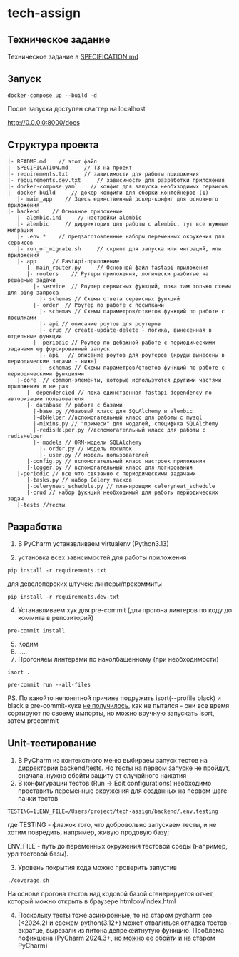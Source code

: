# tech-assign
## Техническое задание
Техническое задание в [SPECIFICATION.md](./SPECIFICATION.md)

## Запуск
```shell
docker-compose up --build -d
```
После запуска доступен сваггер нa localhost

http://0.0.0.0:8000/docs

## Структура проекта

```shell
|- README.md    // этот файл
|- SPECIFICATION.md     // ТЗ на проект
|- requirements.txt     // зависимости для работы приложения
|- requirements.dev.txt     // зависимости для разработки приложения
|- docker-compose.yaml    // конфиг для запуска необхзодимых сервисов
|- docker-build     // докер-конфиги для сборки контейнеров (1)
   |- main_app    // Здесь единственный докер-конфиг для основного приложения
|- backend    // Основное приложение
   |- alembic.ini     // настройки alembic
   |- alembic     // дирректория для работы с alembic, тут все нужные миграции
   |- .env.*    // предзаготовленные наборы переменных окружения для сервисов
   |- run_or_migrate.sh     // скрипт для запуска или миграций, или приложения
   |- app     // FastApi-приложение
      |- main_router.py     // Основной файл fastapi-приложения
      |- routers    // Рутеры приложения, логически разбитые на решаемые задачи
        |- service  // Роутер сервисных функций, пока там только схемы для ping-запроса
          |- schemas // Схемы ответа сервисных функций
        |- order  // Роутер по работе с посылками
          |- schemas // Схемы параметров/ответов функций по работе с посылками
          |- api // описание роутов для роутеров
          |- crud // create-update-delete - логика, вынесенная в отдельные функции
        |- periodic // Роутер по дебажной работе с периодическими задачами eg форсированный запуск
          |- api   // описание роутов для роутеров (круды вынесены в периодические задачи - ниже)
          |- schemas // Схемы параметров/ответов функций по работе с периодическими функциями
   |-core  // common-элементы, которые используются другими частями приложения и не раз
      |- dependencied // пока единственная fastapi-dependency по авторизации пользователя
      |- database // работа с базами
        |-base.py //базовый класс для SQLAlchemy и alembic
        |-dbHelper //вспомогательный класс для работы с mysql
        |-mixins.py // "примеси" для моделей, специфика SQLAlchemy
        |-redisHelper.py //вспомогателльный класс для работы с redisHelper
        |- models // ORM-модели SQLAlchemy
          |- order.py // модель посылок
          |- user.py // модель пользователей
      |-config.py // вспомогательный класс настроек приложения
      |-logger.py // вспомогательный класс для логирования
   |-periodic // все что связанно с периодическими задачами
      |-tasks.py // набор Celery тасков
      |-celeryneat_schedule.py // планировщик celeryneat_schedule
      |-crud // набор фукнций необходимый для работы периодических задач
   |-tests //тесты
```

## Разработка
1. В PyCharm устанавливаем virtualenv (Python3.13)

3. установка всех зависимостей
для работы приложения
```shell
pip install -r requirements.txt
```
для девелоперских штучек: линтеры/прекоммиты
```shell
pip install -r requirements.dev.txt
```

4. Устанавливаем хук для pre-commit (для прогона линтеров по коду до коммита в репозиторий)
```shell
pre-commit install
```
5. Кодим
6. .....
7. Прогоняем линтерами по наколбашенному (при необходимости)
```shell
isort .
```
```shell
pre-commit run --all-files
```
PS. По какойто непонятной причине подружить isort(--profile black) и black в pre-commit-хуке [не получилось](https://pycqa.github.io/isort/docs/configuration/black_compatibility.html), как не пытался - они все время сортируют по своему импорты, но можно вручную запускать isort, затем precommit

## Unit-тестирование

1. В PyCharm из контекстного меню выбираем запуск тестов на дирректории backend/tests. Но тесты на первом запуске не пройдут, сначала, нужно обойти защиту от случайного нажатия
2. В конфигурации тестов (Run -> Edit configurations) необходимо проставить переменные окружения для созданных на первом шаге пачки тестов
```shell
TESTING=1;ENV_FILE=/Users/project/tech-assign/backend/.env.testing
```
где TESTING - флажок того, что добровольно запускаем тесты, и не хотим повредить, например, живую продовую базу;

ENV_FILE - путь до переменных окружения тестовой среды (например, урл тестовой базы).

3. Уровень покрытия кода можно проверить запустив
```shell
./coverage.sh
```
На основе прогона тестов над кодовой базой сгенерируется отчет, который можно открыть в браузере htmlcov/index.html

4. Поскольку тесты тоже асинхронные, то на старом pycharm pro (<2024.2) и свежем python(3.12+) может отвалиться отладка тестов - вкратце, вырезали из питона депрекейтнутую функцию. Проблема пофикшена (PyCharm 2024.3+, но [можно ее обойти](https://youtrack.jetbrains.com/issue/PY-73047/Debugger-doesnt-work-with-Python-3.13-MainThread-object-has-no-attribute-isAlive) и на старом PyCharm)
